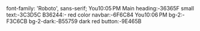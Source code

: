 <link rel="preconnect" href="https://fonts.googleapis.com">
<link rel="preconnect" href="https://fonts.gstatic.com" crossorigin>
<link href="https://fonts.googleapis.com/css2?family=Roboto:wght@100;300;400;500;700;900&display=swap" rel="stylesheet">
font-family: 'Roboto', sans-serif;
You10:05 PM
Main heading:-36365F
small text:-3C3D5C
B36244:- red color
navbar:-6F6C84
You10:06 PM
bg-2:-F3C6CB
bg-2-dark:-B55759
dark red button:-9E465B